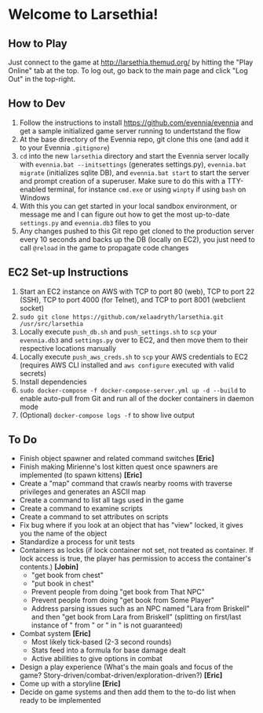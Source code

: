 # Welcome to Larsethia!
## How to Play
Just connect to the game at http://larsethia.themud.org/ by hitting the "Play Online" tab at the top. To log out, go back to the main page and click "Log Out" in the top-right.

## How to Dev
1. Follow the instructions to install https://github.com/evennia/evennia and get a sample initialized game server running to undertstand the flow
2. At the base directory of the Evennia repo, git clone this one (and add it to your Evennia `.gitignore`)
3. `cd` into the new `larsethia` directory and start the Evennia server locally with `evennia.bat --initsettings` (generates settings.py), `evennia.bat migrate` (initializes sqlite DB), and `evennia.bat start` to start the server and prompt creation of a superuser. Make sure to do this with a TTY-enabled terminal, for instance `cmd.exe` or using `winpty` if using `bash` on Windows
4. With this you can get started in your local sandbox environment, or message me and I can figure out how to get the most up-to-date `settings.py` and `evennia.db3` files to you
5. Any changes pushed to this Git repo get cloned to the production server every 10 seconds and backs up the DB (locally on EC2), you just need to call `@reload` in the game to propagate code changes

## EC2 Set-up Instructions
1. Start an EC2 instance on AWS with TCP to port 80 (web), TCP to port 22 (SSH), TCP to port 4000 (for Telnet), and TCP to port 8001 (webclient socket)
2. `sudo git clone https://github.com/xelaadryth/larsethia.git /usr/src/larsethia`
3. Locally execute `push_db.sh` and `push_settings.sh` to `scp` your `evennia.db3` and `settings.py` over to EC2, and then move them to their respective locations manually
4. Locally execute `push_aws_creds.sh` to `scp` your AWS credentials to EC2 (requires AWS CLI installed and `aws configure` executed with valid secrets)
5. Install dependencies
6. `sudo docker-compose -f docker-compose-server.yml up -d --build` to enable auto-pull from Git and run all of the docker containers in daemon mode
7. (Optional) `docker-compose logs -f` to show live output

## To Do
- Finish object spawner and related command switches **[Eric]**
- Finish making Mirienne's lost kitten quest once spawners are implemented (to spawn kittens) **[Eric]**
- Create a "map" command that crawls nearby rooms with traverse privileges and generates an ASCII map
- Create a command to list all tags used in the game
- Create a command to examine scripts
- Create a command to set attributes on scripts
- Fix bug where if you look at an object that has "view" locked, it gives you the name of the object
- Standardize a process for unit tests
- Containers as locks (if lock container not set, not treated as container. If lock access is true, the player has permission to access the container's contents.) **[Jobin]**
  - "get book from chest"
  - "put book in chest"
  - Prevent people from doing "get book from That NPC"
  - Prevent people from doing "get book from Some Player"
  - Address parsing issues such as an NPC named "Lara from Briskell" and then "get book from Lara from Briskell" (splitting on first/last instance of " from " or " in " is not guaranteed)
- Combat system **[Eric]**
  - Most likely tick-based (2-3 second rounds)
  - Stats feed into a formula for base damage dealt
  - Active abilities to give options in combat
- Design a play experience (What's the main goals and focus of the game? Story-driven/combat-driven/exploration-driven?) **[Eric]**
- Come up with a storyline **[Eric]**
- Decide on game systems and then add them to the to-do list when ready to be implemented
